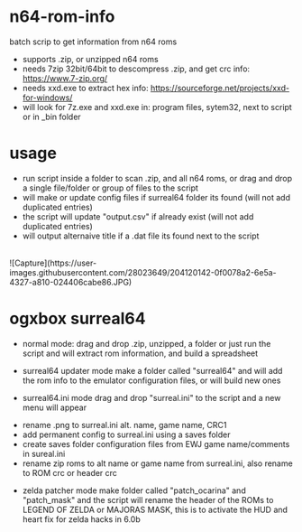 # n64-rom-info
batch scrip to get information from n64 roms
* supports .zip, or unzipped n64 roms
* needs 7zip 32bit/64bit to descompress .zip, and get crc info: https://www.7-zip.org/
* needs xxd.exe to extract hex info: https://sourceforge.net/projects/xxd-for-windows/
* will look for 7z.exe and xxd.exe in: program files, sytem32, next to script or in _bin folder
# usage

* run script inside a folder to scan .zip, and all n64 roms, or drag and drop a single file/folder or group of files to the script
* will make or update config files if surreal64 folder its found (will not add duplicated entries)
* the script will update "output.csv" if already exist (will not add duplicated entries)
* will output alternaive title if a .dat file its found next to the script

<br>
![Capture](https://user-images.githubusercontent.com/28023649/204120142-0f0078a2-6e5a-4327-a810-024406cabe86.JPG)

# ogxbox surreal64
* normal mode:
drag and drop .zip, unzipped, a folder or just run the script and will extract rom information, and build a spreadsheet

* surreal64 updater mode
make a folder called "surreal64" and will add the rom info to the emulator configuration files, or will build new ones

* surreal64.ini mode
drag and drop "surreal.ini" to the script and a new menu will appear
- rename .png to surreal.ini alt. name, game name, CRC1
- add permanent config to surreal.ini using a saves folder
- create saves folder configuration files from EWJ game name/comments in sureal.ini
- rename zip roms to alt name or game name from surreal.ini, also rename to ROM crc or header crc

* zelda patcher mode
make folder called "patch_ocarina" and "patch_mask" and the script will rename the header of the ROMs to LEGEND OF ZELDA or MAJORAS MASK, this is to activate the HUD and heart fix for zelda hacks in 6.0b




